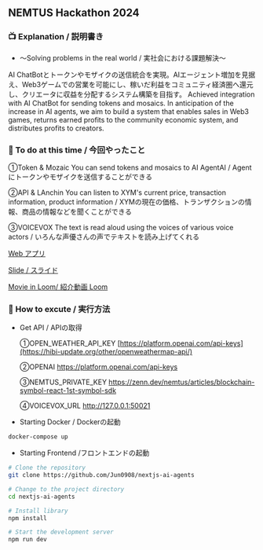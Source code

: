 ## NEMTUS Hackathon 2024

### 📺 Explanation / 説明書き

- ～Solving problems in the real world / 実社会における課題解決～

AI ChatBotとトークンやモザイクの送信統合を実現。AIエージェント増加を見据え、Web3ゲームでの営業を可能にし、稼いだ利益をコミュニティ経済圏へ還元し、クリエータに収益を分配するシステム構築を目指す。
Achieved integration with AI ChatBot for sending tokens and mosaics. In anticipation of the increase in AI agents, we aim to build a system that enables sales in Web3 games, returns earned profits to the community economic system, and distributes profits to creators.

### 🎯 To do at this time / 今回やったこと
①Token & Mozaic
You can send tokens and mosaics to AI AgentAI / Agentにトークンやモザイクを送信することができる

②API & LAnchin 
You can listen to XYM's current price, transaction information, product information / XYMの現在の価格、トランザクションの情報、商品の情報などを聞くことができる

③VOICEVOX
The text is read aloud using the voices of various voice actors / いろんな声優さんの声でテキストを読み上げてくれる

 [Web アプリ](https://nextjs-ai-agents-5yhp0apkc-jun0908.vercel.app/)

 [Slide / スライド](https://www.canva.com/design/DAF7ojdua6E/8ErNYUTUAMa48AcUEhxCbA/edit?utm_content=DAF7ojdua6E&utm_campaign=designshare&utm_medium=link2&utm_source=sharebutton)

 [Movie in Loom/ 紹介動画 Loom](https://www.loom.com/share/6d470c31cb374f7f94587d5b7be31d77?sid=c83495ec-9e79-43f2-96cd-7337bb9681b0)
  

### 🔵 How to excute / 実行方法
- Get API / APIの取得
  
  ①OPEN_WEATHER_API_KEY
  [https://platform.openai.com/api-keys](https://hibi-update.org/other/openweathermap-api/)
  
  ②OPENAI
  https://platform.openai.com/api-keys
  
  ③NEMTUS_PRIVATE_KEY
  https://zenn.dev/nemtus/articles/blockchain-symbol-react-1st-symbol-sdk

  ④VOICEVOX_URL
  http://127.0.0.1:50021

- Starting Docker / Dockerの起動
```bash
docker-compose up
```

- Starting Frontend /フロントエンドの起動
```bash
# Clone the repository
git clone https://github.com/Jun0908/nextjs-ai-agents

# Change to the project directory
cd nextjs-ai-agents

# Install library
npm install 

# Start the development server
npm run dev
```
